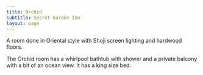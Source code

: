 ```yaml
---
title: Orchid
subtitle: Secret Garden Inn
layout: page
---
```


A room done in Oriental style with Shoji screen lighting and hardwood floors.

The Orchid room has a whirlpool bathtub with shower and a private balcony with a bit of an ocean view. It has a king size bed.
